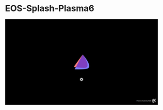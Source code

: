 # EOS-Splash-Plasma6
![alt text](https://github.com/smokey5787/EOS-Splash-Plasma6/blob/main/EOS-Loading-KDE/contents/previews/splash.png "preview")
